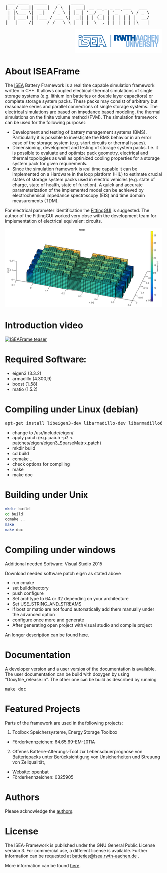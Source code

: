 <pre>
 ___ ____  _____    _    _____
|_ _/ ___|| ____|  / \  |  ___| __ __ _ _ __ ___   ___
 | |\___ \|  _|   / _ \ | |_ | '__/ _` | '_ ` _ \ / _ \
 | | ___) | |___ / ___ \|  _|| | | (_| | | | | | |  __/
|___|____/|_____/_/   \_\_|  |_|  \__,_|_| |_| |_|\___|
</pre>

<div align=right>
<a href="http://www.isea.rwth-aachen.de/">  <img src="misc/images/logo.png" /> </a>
</div>

About ISEAFrame
==============================
The <a href=http://www.isea.rwth-aachen.de/>ISEA</a> Battery Framework is a real time capable simulation framework  written in C++. It allows coupled electrical-thermal simulations of single storage systems (e.g. lithium ion batteries or double layer capacitors) or complete storage system packs. These packs may consist of arbitrary but reasonable series and parallel connections of single storage systems. The electrical simulations are based on impedance based modeling, the thermal simulations on the finite volume method (FVM).
The simulation framework can be used for the following purposes:
+ Development and testing of battery management systems (BMS). Particularly it is possible to investigate the BMS behavior in an error case of the storage system (e.g. short circuits or thermal issues).
+ Dimensioning, development and testing of storage system packs. I.e. it is possible to evaluate and optimize pack geometry, electrical and thermal topologies as well as optimized cooling properties for a storage system pack for given requirements.
+ Since the simulation framework is real time capable it can be implemented on a Hardware in the loop platform (HIL) to estimate crucial states of storage system packs used in electric vehicles (e.g. state of charge, state of health, state of function). A quick and accurate parameterization of the implemented model can be achieved by electrochemical impedance spectroscopy (EIS) and time domain measurements (TDM).


For electrical parameter identification the [FittingGUI](https://github.com/HWitz/FittingGUI ) is suggested.
The author of the FittingGUI worked very close with the development team for implementation of electrical equivalent circuits.


![Simulation](misc/images/Simulation_scenario.png "Simulation")

Introduction video
===================
[![ISEAFrame teaser](http://img.youtube.com/vi/mcJhqVV0yNU/0.jpg)](http://www.youtube.com/watch?v=mcJhqVV0yNU "ISEAFrame teaser")


Required Software:
==============================
+ eigen3 (3.3.2)
+ armadillo (4.300,9)
+ boost (1_58)
+ matio (1.5.2)

Compiling under Linux (debian)
==============================
<pre>
apt-get install libeigen3-dev libarmadillo-dev libarmadillo6 libboost1.58-all-dev libmatio4 libmatio-dev cmake ccmake build-essentials gcc-4.9
</pre>

+ change to /usr/include/eigen/
+ apply patch (e.g. patch -p2 < patches/eigen/eigen3_SparseMatrix.patch)
+ mkdir build
+ cd build
+ ccmake ..
+ check options for compiling
+ make
+ make doc

Building under Unix
============

```bash
mkdir build
cd build
ccmake ..
make
make doc
```

Compiling under windows
==============================
Additional needed Software:
Visual Studio 2015

Download needed software
patch eigen as stated above

+ run cmake
+ set builddirectory
+ push configure
+ Set archtype to 64 or 32 depending on your architecture
+ Set USE_STRING_AND_STREAMS
+ if bost or matio are not found automatically add them manually under the advanced option
+ configure once more and generate
+ After generating open project with visual studio and compile project

An longer description can be found [here](doxygen/buildingUnderWindows.md).

Documentation
=========
A developer version and a user version of the documentation is available.
The user documentation can be build with doxygen by using "Doxyfile_release.in".
The other one can be build as described by running 
<pre>
make doc 
</pre>

Featured Projects
=================
Parts of the framework are used in the following projects:
1. Toolbox Speichersysteme, Energy Storage Toolbox 
  * Förderkennzeichen: 64.65.69-EM-2011A

2. Offenes Batterie-Alterungs-Tool zur Lebensdauerprognose von Batteriepacks unter Berücksichtigung von Unsicherheiten und Streuung von Zellqualität,
  * Website: [openbat](https://openbat.de)
  * Förderkennzeichen: 0325905

Authors
===========
Please acknowledge the [authors](DevelopmentTeam.md).

License
=========
The ISEA-Framework is published under the GNU General Public License version 3.
For commercial use, a different license is available.
Further information can be requested at batteries@isea.rwth-aachen.de .

More information can be found [here](LICENSE.MD).


